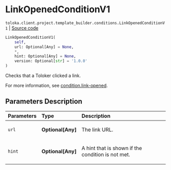 # LinkOpenedConditionV1
`toloka.client.project.template_builder.conditions.LinkOpenedConditionV1` | [Source code](https://github.com/Toloka/toloka-kit/blob/v1.2.0/src/client/project/template_builder/conditions.py#L143)

```python
LinkOpenedConditionV1(
    self,
    url: Optional[Any] = None,
    *,
    hint: Optional[Any] = None,
    version: Optional[str] = '1.0.0'
)
```

Checks that a Toloker clicked a link.


For more information, see [condition.link-opened](https://toloka.ai/docs/template-builder/reference/condition.link-opened).

## Parameters Description

| Parameters | Type | Description |
| :----------| :----| :-----------|
`url`|**Optional\[Any\]**|<p>The link URL.</p>
`hint`|**Optional\[Any\]**|<p>A hint that is shown if the condition is not met.</p>
